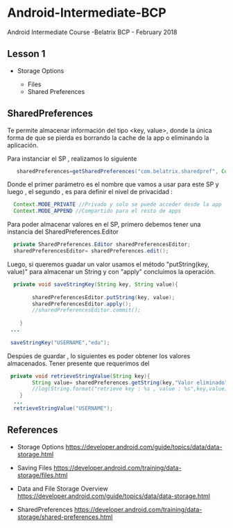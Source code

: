 # Android-Intermediate-BCP

Android Intermediate Course -Belatrix BCP - February 2018

## Lesson 1

- Storage Options

  - Files
  - Shared Preferences

## SharedPreferences

Te permite almacenar información del tipo <key, value>, donde la única forma de que se pierda es borrando la cache de la app o eliminando la aplicación.

Para instanciar el SP , realizamos lo siguiente 

```java
   sharedPreferences=getSharedPreferences("com.belatrix.sharedpref", Context.MODE_PRIVATE);
```
Donde el primer parámetro es el nombre que vamos a usar para este SP y luego , el segundo , es para definir el nivel de privacidad :

```java
  Context.MODE_PRIVATE //Privado y solo se puede acceder desde la app
  Context.MODE_APPEND //Compartido para el resto de apps
```
Para poder almacenar valores en el SP, primero debemos tener una instancia del SharedPreferences.Editor

```java
  private SharedPreferences.Editor sharedPreferencesEditor;
  sharedPreferencesEditor= sharedPreferences.edit();
```
Luego, si queremos guadar un valor usamos el método "putString(key, value)" para almacenar un String y con "apply" concluimos la operación. 

```java
  private void saveStringKey(String key, String value){
  
        sharedPreferencesEditor.putString(key, value);
        sharedPreferencesEditor.apply();
        //sharedPreferencesEditor.commit();
        
    }
 ...
 
 saveStringKey("USERNAME","edu");
```
Despúes de guardar , lo siguientes es poder obtener los valores almacenados. Tener presente que requerimos del

```java
 private void retrieveStringValue(String key){
        String value= sharedPreferences.getString(key,"Valor eliminado");
        //log(String.format("retrieve key : %s , value : %s",key,value));
    }
  ...
  retrieveStringValue("USERNAME");
````

## References 

- Storage Options https://developer.android.com/guide/topics/data/data-storage.html

- Saving Files https://developer.android.com/training/data-storage/files.html

- Data and File Storage Overview https://developer.android.com/guide/topics/data/data-storage.html

- SharedPreferences https://developer.android.com/training/data-storage/shared-preferences.html

